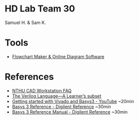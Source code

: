 
# HD Lab Team 30
Samuel H. & Sam K.  

# Tools
- [Flowchart Maker & Online Diagram Software](https://app.diagrams.net/)


# References
- [NTHU CAD Workstation FAQ](http://nthucad.cs.nthu.edu.tw/~webster/CADWorkstationFAQ.html)
- [The Verilog Language—A Learner’s subset](https://www.cl.cam.ac.uk/~djg11/teaching/learners.pdf)  
- [Getting started with Vivado and Basys3 - YouTube](https://www.youtube.com/watch?v=6_GxkslqbcU) ~20min
- [Basys 3 Reference - Digilent Reference](https://digilent.com/reference/basys3/refmanual) ~30min
- [Basys 3 Reference Manual - Digilent Reference](https://digilent.com/reference/programmable-logic/basys-3/reference-manual) ~30min

